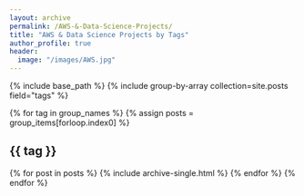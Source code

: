 ```yaml
---
layout: archive
permalink: /AWS-&-Data-Science-Projects/
title: "AWS & Data Science Projects by Tags"
author_profile: true
header:
  image: "/images/AWS.jpg"
---
```


{% include base_path %}
{% include group-by-array collection=site.posts field="tags" %}

{% for tag in group_names %}
  {% assign posts = group_items[forloop.index0] %}
  <h2 id="{{ tag | slugify }}" class="archive__subtitle">{{ tag }}</h2>
  {% for post in posts %}
    {% include archive-single.html %}
  {% endfor %}
{% endfor %}